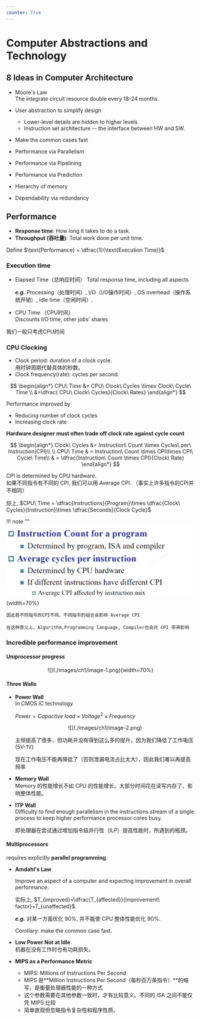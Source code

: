 ```yaml
---
counter: True
---
```


# Computer Abstractions and Technology

## 8 Ideas in Computer Architecture

* Moore's Law  
The integrate circuit resource double every 18-24 months.
* User abstraction to simplify design  

    * Lower-level details are hidden to higher levels 
    * Instruction set architecture -- the interface between HW and SW. 
* Make the common cases fast
* Performance via Parallelism
* Performance via Pipelining 
* Performance via Prediction
* Hierarchy of memory
* Dependability via redundancy

## Performance

* **Response time**: How long it takes to do a task.  
* **Throughput (吞吐量)**: Total work done per unit time.  

Define $\text{Performance} = \dfrac{1}{\text{Execution Time}}$  

### Execution time 
- Elapsed Time（总响应时间）
Total response time, including all aspects

    ***e.g.*** Processing（处理时间）, I/O（I/O操作时间）, OS overhead（操作系统开销）, idle time（空闲时间）.  

- CPU Time （CPU时间）   
Discounts I/O time, other jobs’ shares  

我们一般只考虑CPU时间

### CPU Clocking 

* Clock period: duration of a clock cycle.  
用时钟周期代替具体的秒数。 
* Clock frequency(rate): cycles per second.  

$$
\begin{align*} 
CPU\ Time &= CPU\ Clock\ Cycles \times Clock\ Cycle\ Time \\
&=\dfrac{ CPU\ Clock\ Cycles}{Clock\ Rates}
\end{align*}
$$ 

Performance improved by

* Reducing number of clock cycles
* Increasing clock rate

**Hardware designer must often trade off clock rate against cycle count**

$$
\begin{align*}
Clock\ Cycles &= Instruction\ Count \times Cycles\ per\ Instruction(CPI)\\
\\
CPU\ Time & = Instruction\ Count \times CPI\times CPI\ Cycle\ Time\\
& = \dfrac{Instruction\ Count \times CPI}{Clock\ Rate}
\end{align*}
$$

CPI is determined by CPU hardware.  
如果不同指令有不同的 CPI, 我们可以用 Average CPI. （事实上许多指令的CPI并不相同）

综上, $CPU\ Time = \dfrac{Instructions}{Program}\times \dfrac{Clock\ Cycles}{Instruction}\times \dfrac{Seconds}{Clock Cycle}$ 

!!! note ""
    ![alt text](./images/ch1/image.png){width=70%}

    因此若不同指令的CPI不同，不同指令的组合会影响 Average CPI

    在这种意义上，Algorithm,Programming language, Compiler也会对 CPI 带来影响

### Incredible performance improvement

#### Uniprocessor progress

<center>![](./images/ch1/image-1.png){width=70%}</center>

#### Three Walls

- **Power Wall**  
    In CMOS IC technology

    $Power = Capactive\ load \times Voltage^2 \times Frequency$  

    <center>![](./images/ch1/image-2.png)</center>

    主频提高了很多，但功耗并没有得到这么多的提升，因为我们降低了工作电压 (5V-1V)  
    
    现在工作电压不能再降低了（否则泄漏电流占比太大），因此我们难以再提高频率
     
* **Memory Wall**  
    Memory 的性能增长不如 CPU 的性能增长，大部分时间花在读写内存了，影响整体性能。  

* **ITP Wall**  
    Difficulty to find enough parallelism in the instructions stream of a single process to keep higher performance processor cores busy.   
    
    即处理器在尝试通过增加指令级并行性（ILP）提高性能时，所遇到的瓶颈。

#### Multiprocessors  

requires explicitly **parallel programming**.  

* **Amdahl's Law**
    
    Improve an aspect of a computer and expecting improvement in overall performance.
  
    实际上, $T_{improved}=\dfrac{T_{affected}}{improvement\ factor}+T_{unaffected}$.
    
     ***e.g.*** 对某一方面优化 90%, 并不能使 CPU 整体性能优化 90%.

    Corollary: make the common case fast.
  
* **Low Power Not at Idle**.  
    机器在没有工作时也有功耗损失。 
 
* **MIPS as a Performance Metric**    
    * MIPS: Millions of Instructions Per Second 
    *  MIPS 是**Million Instructions Per Second（每秒百万条指令）**的缩写，是衡量处理器性能的一种方式 
    * 这个参数需要在其他参数一致时，才有比较意义。不同的 ISA 之间不能仅凭 MIPS 比较
    * 简单直观但忽略指令复杂性和程序性质。